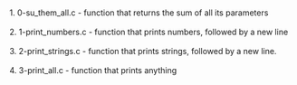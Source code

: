 <br> 1. 0-su_them_all.c - function that returns the sum of all its parameters </br>
<br> 2. 1-print_numbers.c - function that prints numbers, followed by a new line </br>
<br> 3. 2-print_strings.c - function that prints strings, followed by a new line. </br>
<br> 4. 3-print_all.c - function that prints anything </br>
